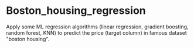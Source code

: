 # Boston_housing_regression
Apply some ML regression algorithms (linear regression, gradient boosting, random forest, KNN) to predict the price (target column) in famous dataset "boston housing".
